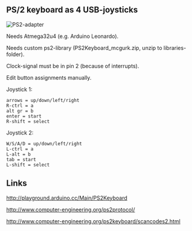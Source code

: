 ## PS/2 keyboard as 4 USB-joysticks

![PS2-adapter](https://raw.githubusercontent.com/mcgurk/Arduino-USB-HID-RetroJoystickAdapter/master/Images/ps2-keyboard-adapter.jpg)

Needs Atmega32u4 (e.g. Arduino Leonardo).

Needs custom ps2-library (PS2Keyboard_mcgurk.zip, unzip to libraries-folder).

Clock-signal must be in pin 2 (because of interrupts).

Edit button assignments manually.

Joystick 1:
```
arrows = up/down/left/right
R-ctrl = a
alt gr = b
enter = start
R-shift = select
```

Joystick 2:
```
W/S/A/D = up/down/left/right
L-ctrl = a
L-alt = b
tab = start
L-shift = select
```

## Links

http://playground.arduino.cc/Main/PS2Keyboard

http://www.computer-engineering.org/ps2protocol/

http://www.computer-engineering.org/ps2keyboard/scancodes2.html
